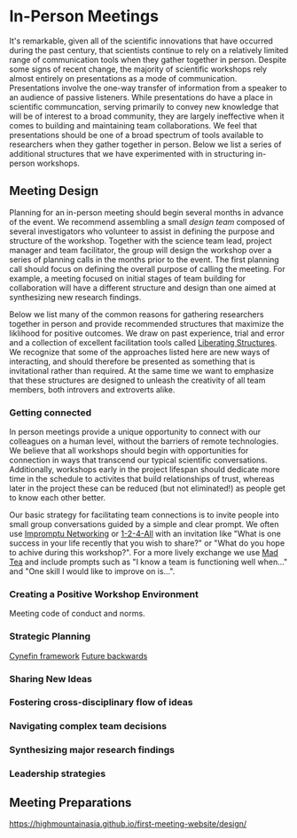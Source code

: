 # In-Person Meetings

It's remarkable, given all of the scientific innovations that have occurred during the past century, that scientists continue to rely on a relatively limited range of communication tools when they gather together in person. Despite some signs of recent change, the majority of scientific workshops rely almost entirely on presentations as a mode of communication. Presentations involve the one-way transfer of information from a speaker to an audience of passive listeners. While presentations do have a place in scientific communcation, serving primarily to convey new knowledge that will be of interest to a broad community, they are largely ineffective when it comes to building and maintaining team collaborations. We feel that presentations should be one of a broad spectrum of tools available to researchers when they gather together in person. Below we list a series of additional structures that we have experimented with in structuring in-person workshops.

## Meeting Design

Planning for an in-person meeting should begin several months in advance of the event. We recommend assembling a small *design team* composed of several investigators who volunteer to assist in defining the purpose and structure of the workshop. Together with the science team lead, project manager and team facilitator, the group will design the workshop over a series of planning calls in the months prior to the event. The first planning call should focus on defining the overall purpose of calling the meeting. For example, a meeting focused on initial stages of team building for collaboration will have a different structure and design than one aimed at synthesizing new research findings.

Below we list many of the common reasons for gathering researchers together in person and provide recommended structures that maximize the liklihood for positive outcomes. We draw on past experience, trial and error and a collection of excellent facilitation tools called [Liberating Structures](http://www.liberatingstructures.com/). We recognize that some of the approaches listed here are new ways of interacting, and should therefore be presented as something that is invitational rather than required. At the same time we want to emphasize that these structures are designed to unleash the creativity of all team members, both introvers and extroverts alike.

### Getting connected

In person meetings provide a unique opportunity to connect with our colleagues on a human level, without the barriers of remote technologies. We believe that all workshops should begin with opportunities for connection in ways that transcend our typical scientific conversations. Additionally, workshops early in the project lifespan should dedicate more time in the schedule to activites that build relationships of trust, whereas later in the project these can be reduced (but not eliminated!) as people get to know each other better.

Our basic strategy for facilitating team connections is to invite people into small group conversations guided by a simple and clear prompt. We often use [Impromptu Networking](http://www.liberatingstructures.com/2-impromptu-networking/) or [1-2-4-All](http://www.liberatingstructures.com/1-1-2-4-all/) with an invitation like "What is one success in your life recently that you wish to share?" or "What do you hope to achive during this workshop?". For a more lively exchange we use [Mad Tea](http://www.liberatingstructures.com/mad-tea/) and include prompts such as "I know a team is functioning well when..." and "One skill I would like to improve on is...". 


### Creating a Positive Workshop Environment

Meeting code of conduct and norms. 

### Strategic Planning

[Cynefin framework](https://en.wikipedia.org/wiki/Cynefin_framework)
[Future backwards](https://cognitive-edge.com/methods/the-future-backwards/)

### Sharing New Ideas

### Fostering cross-disciplinary flow of ideas

### Navigating complex team decisions

### Synthesizing major research findings

### Leadership strategies


## Meeting Preparations

https://highmountainasia.github.io/first-meeting-website/design/

